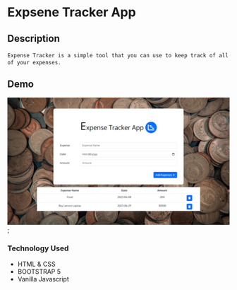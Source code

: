 # Expsene Tracker App

## Description
    Expense Tracker is a simple tool that you can use to keep track of all of your expenses.

## Demo

![ExpenseHomePage](image/ExpenseHomePage.png);


### Technology Used


* HTML & CSS
* BOOTSTRAP 5
* Vanilla Javascript



